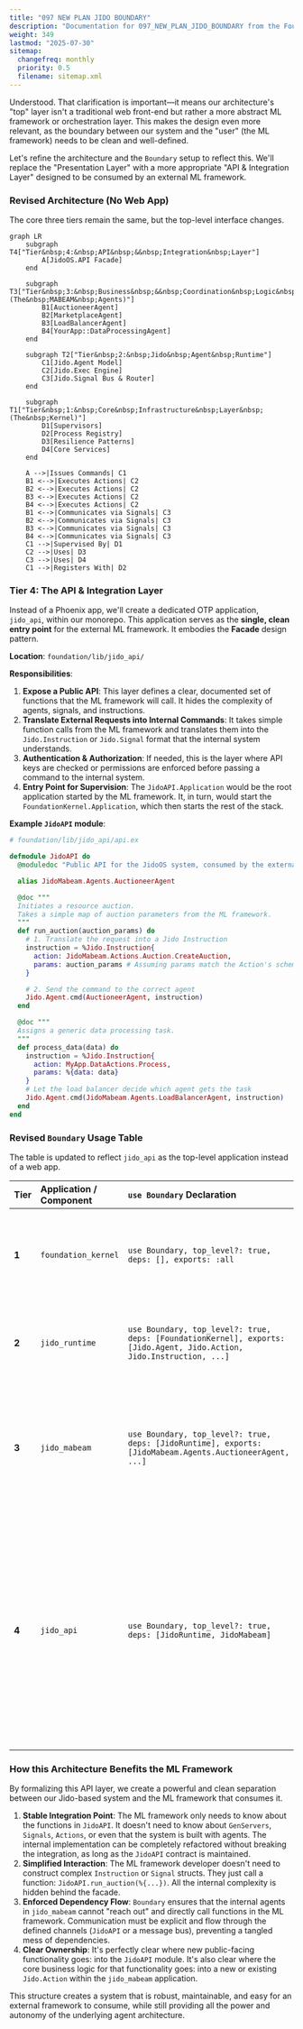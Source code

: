 ```yaml
---
title: "097 NEW PLAN JIDO BOUNDARY"
description: "Documentation for 097_NEW_PLAN_JIDO_BOUNDARY from the Foundation repository."
weight: 349
lastmod: "2025-07-30"
sitemap:
  changefreq: monthly
  priority: 0.5
  filename: sitemap.xml
---
```


Understood. That clarification is important—it means our architecture's "top" layer isn't a traditional web front-end but rather a more abstract ML framework or orchestration layer. This makes the design even more relevant, as the boundary between our system and the "user" (the ML framework) needs to be clean and well-defined.

Let's refine the architecture and the `Boundary` setup to reflect this. We'll replace the "Presentation Layer" with a more appropriate "API & Integration Layer" designed to be consumed by an external ML framework.

### Revised Architecture (No Web App)

The core three tiers remain the same, but the top-level interface changes.

```mermaid
graph LR
    subgraph T4["Tier&nbsp;4:&nbsp;API&nbsp;&&nbsp;Integration&nbsp;Layer"]
        A[JidoOS.API Facade]
    end

    subgraph T3["Tier&nbsp;3:&nbsp;Business&nbsp;&&nbsp;Coordination&nbsp;Logic&nbsp;(The&nbsp;MABEAM&nbsp;Agents)"]
        B1[AuctioneerAgent]
        B2[MarketplaceAgent]
        B3[LoadBalancerAgent]
        B4[YourApp::DataProcessingAgent]
    end

    subgraph T2["Tier&nbsp;2:&nbsp;Jido&nbsp;Agent&nbsp;Runtime"]
        C1[Jido.Agent Model]
        C2[Jido.Exec Engine]
        C3[Jido.Signal Bus & Router]
    end

    subgraph T1["Tier&nbsp;1:&nbsp;Core&nbsp;Infrastructure&nbsp;Layer&nbsp;(The&nbsp;Kernel)"]
        D1[Supervisors]
        D2[Process Registry]
        D3[Resilience Patterns]
        D4[Core Services]
    end

    A -->|Issues Commands| C1
    B1 <-->|Executes Actions| C2
    B2 <-->|Executes Actions| C2
    B3 <-->|Executes Actions| C2
    B4 <-->|Executes Actions| C2
    B1 <-->|Communicates via Signals| C3
    B2 <-->|Communicates via Signals| C3
    B3 <-->|Communicates via Signals| C3
    B4 <-->|Communicates via Signals| C3
    C1 -->|Supervised By| D1
    C2 -->|Uses| D3
    C3 -->|Uses| D4
    C1 -->|Registers With| D2
```

### Tier 4: The API & Integration Layer

Instead of a Phoenix app, we'll create a dedicated OTP application, `jido_api`, within our monorepo. This application serves as the **single, clean entry point** for the external ML framework. It embodies the **Facade** design pattern.

**Location**: `foundation/lib/jido_api/`

**Responsibilities**:

1.  **Expose a Public API**: This layer defines a clear, documented set of functions that the ML framework will call. It hides the complexity of agents, signals, and instructions.
2.  **Translate External Requests into Internal Commands**: It takes simple function calls from the ML framework and translates them into the `Jido.Instruction` or `Jido.Signal` format that the internal system understands.
3.  **Authentication & Authorization**: If needed, this is the layer where API keys are checked or permissions are enforced before passing a command to the internal system.
4.  **Entry Point for Supervision**: The `JidoAPI.Application` would be the root application started by the ML framework. It, in turn, would start the `FoundationKernel.Application`, which then starts the rest of the stack.

**Example `JidoAPI` module**:

```elixir
# foundation/lib/jido_api/api.ex

defmodule JidoAPI do
  @moduledoc "Public API for the JidoOS system, consumed by the external ML framework."

  alias JidoMabeam.Agents.AuctioneerAgent

  @doc """
  Initiates a resource auction.
  Takes a simple map of auction parameters from the ML framework.
  """
  def run_auction(auction_params) do
    # 1. Translate the request into a Jido Instruction
    instruction = %Jido.Instruction{
      action: JidoMabeam.Actions.Auction.CreateAuction,
      params: auction_params # Assuming params match the Action's schema
    }

    # 2. Send the command to the correct agent
    Jido.Agent.cmd(AuctioneerAgent, instruction)
  end

  @doc """
  Assigns a generic data processing task.
  """
  def process_data(data) do
    instruction = %Jido.Instruction{
      action: MyApp.DataActions.Process,
      params: %{data: data}
    }
    # Let the load balancer decide which agent gets the task
    Jido.Agent.cmd(JidoMabeam.Agents.LoadBalancerAgent, instruction)
  end
end
```

### Revised `Boundary` Usage Table

The table is updated to reflect `jido_api` as the top-level application instead of a web app.

| Tier | Application / Component | `use Boundary` Declaration | Rationale & Explanation |
|:---|:---|:---|:---|
| **1** | `foundation_kernel` | `use Boundary, top_level?: true, deps: [], exports: :all` | **Unchanged**. The Kernel remains the foundation with no internal dependencies and a fully public API for the layers above it. |
| **2** | `jido_runtime` | `use Boundary, top_level?: true, deps: [FoundationKernel], exports: [Jido.Agent, Jido.Action, Jido.Instruction, ...]` | **Unchanged**. The Runtime depends on the Kernel and exports its public API (the agent programming model). |
| **3** | `jido_mabeam` | `use Boundary, top_level?: true, deps: [JidoRuntime], exports: [JidoMabeam.Agents.AuctioneerAgent, ...]` | **Unchanged**. The Application logic depends on the Runtime to build agents and exports only the agent modules needed by the API layer. Internal skills and actions are not exported. |
| **4** | `jido_api` | `use Boundary, top_level?: true, deps: [JidoRuntime, JidoMabeam]` | **New Top Layer**. This is the API Facade. It depends on `JidoRuntime` to use `Jido.Agent.cmd/2` and `Jido.Instruction`. It depends on `JidoMabeam` to reference the specific agent modules (`AuctioneerAgent`) it needs to send commands to. It exports its own public API modules (`JidoAPI`). |

### How this Architecture Benefits the ML Framework

By formalizing this API layer, we create a powerful and clean separation between our Jido-based system and the ML framework that consumes it.

1.  **Stable Integration Point**: The ML framework only needs to know about the functions in `JidoAPI`. It doesn't need to know about `GenServers`, `Signals`, `Actions`, or even that the system is built with agents. The internal implementation can be completely refactored without breaking the integration, as long as the `JidoAPI` contract is maintained.
2.  **Simplified Interaction**: The ML framework developer doesn't need to construct complex `Instruction` or `Signal` structs. They just call a function: `JidoAPI.run_auction(%{...})`. All the internal complexity is hidden behind the facade.
3.  **Enforced Dependency Flow**: `Boundary` ensures that the internal agents in `jido_mabeam` cannot "reach out" and directly call functions in the ML framework. Communication must be explicit and flow through the defined channels (`JidoAPI` or a message bus), preventing a tangled mess of dependencies.
4.  **Clear Ownership**: It's perfectly clear where new public-facing functionality goes: into the `JidoAPI` module. It's also clear where the core business logic for that functionality goes: into a new or existing `Jido.Action` within the `jido_mabeam` application.

This structure creates a system that is robust, maintainable, and easy for an external framework to consume, while still providing all the power and autonomy of the underlying agent architecture.
